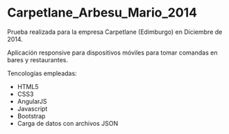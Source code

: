 Carpetlane_Arbesu_Mario_2014
============================

Prueba realizada para la empresa Carpetlane (Edimburgo) en Diciembre de 2014.

Aplicación responsive para dispositivos móviles para tomar comandas en bares y restaurantes.

Tencologías empleadas:
  - HTML5
  - CSS3
  - AngularJS
  - Javascript
  - Bootstrap
  - Carga de datos con archivos JSON
